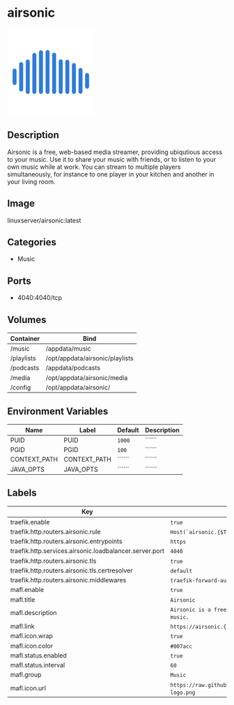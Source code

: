 # airsonic

![Logo](images/airsonic.png)

## Description
Airsonic is a free, web\-based media streamer, providing ubiqutious access to your music. Use it to share your music with friends, or to listen to your own music while at work. You can stream to multiple players simultaneously, for instance to one player in your kitchen and another in your living room.

## Image
linuxserver/airsonic:latest

## Categories
- Music

## Ports
- 4040:4040/tcp

## Volumes
| Container | Bind |
|-----------|------|
| /music | /appdata/music |
| /playlists | /opt/appdata/airsonic/playlists |
| /podcasts | /appdata/podcasts |
| /media | /opt/appdata/airsonic/media |
| /config | /opt/appdata/airsonic/ |

## Environment Variables
| Name | Label | Default | Description |
|------|-------|---------|-------------|
| PUID | PUID | ```1000``` | `````` |
| PGID | PGID | ```100``` | `````` |
| CONTEXT_PATH | CONTEXT_PATH | `````` | `````` |
| JAVA_OPTS | JAVA_OPTS | `````` | `````` |

## Labels
| Key | Value |
|-----|-------|
| traefik.enable | ```true``` |
| traefik.http.routers.airsonic.rule | ```Host(`airsonic.{$TRAEFIK_INGRESS_DOMAIN}`)``` |
| traefik.http.routers.airsonic.entrypoints | ```https``` |
| traefik.http.services.airsonic.loadbalancer.server.port | ```4040``` |
| traefik.http.routers.airsonic.tls | ```true``` |
| traefik.http.routers.airsonic.tls.certresolver | ```default``` |
| traefik.http.routers.airsonic.middlewares | ```traefik-forward-auth``` |
| mafl.enable | ```true``` |
| mafl.title | ```Airsonic``` |
| mafl.description | ```Airsonic is a free, web-based media streamer, providing ubiqutious access to your music.``` |
| mafl.link | ```https://airsonic.{$TRAEFIK_INGRESS_DOMAIN}``` |
| mafl.icon.wrap | ```true``` |
| mafl.icon.color | ```#007acc``` |
| mafl.status.enabled | ```true``` |
| mafl.status.interval | ```60``` |
| mafl.group | ```Music``` |
| mafl.icon.url | ```https://raw.githubusercontent.com/Qballjos/portainer_templates/master/Images/airsonic-logo.png``` |

